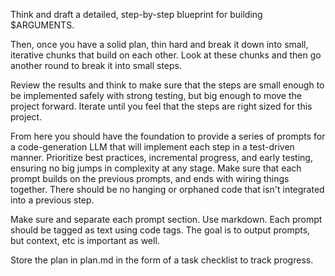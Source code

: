 Think and draft a detailed, step-by-step blueprint for building $ARGUMENTS. 

Then, once you have a solid plan, thin hard and break it down into small, iterative chunks that build on each other. 
Look at these chunks and then go another round to break it into small steps. 

Review the results and think to make sure that the steps are small enough to be implemented safely with strong testing, 
but big enough to move the project forward. Iterate until you feel that the steps are right sized for this project.

From here you should have the foundation to provide a series of prompts for a code-generation LLM that will implement 
each step in a test-driven manner. Prioritize best practices, incremental progress, and early testing, 
ensuring no big jumps in complexity at any stage. Make sure that each prompt builds on the previous prompts, 
and ends with wiring things together. There should be no hanging or orphaned code that isn't integrated into a previous step.

Make sure and separate each prompt section. Use markdown. Each prompt should be tagged as text using code tags. 
The goal is to output prompts, but context, etc is important as well.

Store the plan in plan.md in the form of a task checklist to track progress.
